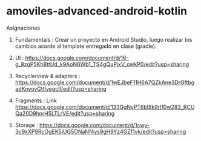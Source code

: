 # amoviles-advanced-android-kotlin

Asignaciones

1. Fundamentals : Crear un proyecto en Android Studio, luego realizar los cambios acorde al template entregado en clase (gradle).

2. UI  : https://docs.google.com/document/d/16-g_8zgP5Kh8ttUd_k9AoN6Wb1_TS4gQuPixV_owkP0/edit?usp=sharing

3. Recyclerview & adapters : https://docs.google.com/document/d/1wEJbeF11H6A7QZkAne3DrGftbgadKnyovGttIvegcII/edit?usp=sharing

4. Fragments : Link https://docs.google.com/document/d/133GgNyPT6bI8k9rl10w283_RCUQa20D9hnrH5LTLrVE/edit?usp=sharing

5. Storage :  https://docs.google.com/document/d/1cwy-3c9xXP9RcOgEK5iUG5ONaNf4ys9gH9Yz4GZf1vk/edit?usp=sharing
